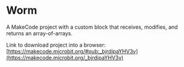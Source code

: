 # Worm
A MakeCode project with a custom block that receives, modifies, and returns an array-of-arrays.

Link to download project into a browser: [https://makecode.microbit.org/#pub:_bjrdipaYHV3v](https://makecode.microbit.org/_bjrdipaYHV3v)
